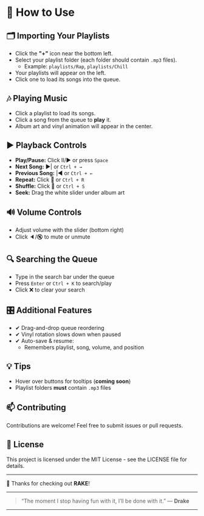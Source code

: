 # 📖 How to Use

## 🗂 Importing Your Playlists

- Click the **"+"** icon near the bottom left.
- Select your playlist folder (each folder should contain `.mp3` files).  
  - Example: `playlists/Rap`, `playlists/Chill`
- Your playlists will appear on the left.
- Click one to load its songs into the queue.

## 🎶 Playing Music

- Click a playlist to load its songs.
- Click a song from the queue to **play** it.
- Album art and vinyl animation will appear in the center.

## ▶️ Playback Controls

- **Play/Pause:** Click II/▶ or press `Space`
- **Next Song:** ▶| or `Ctrl + →`
- **Previous Song:** |◀ or `Ctrl + ←`
- **Repeat:** Click 🔁 or `Ctrl + R`
- **Shuffle:** Click 🔀 or `Ctrl + S`
- **Seek:** Drag the white slider under album art

## 🔊 Volume Controls

- Adjust volume with the slider (bottom right)
- Click 🔈/🔇 to mute or unmute

## 🔍 Searching the Queue

- Type in the search bar under the queue
- Press `Enter` or `Ctrl + K` to search/play
- Click ❌ to clear your search

## 🎛 Additional Features

- ✔ Drag-and-drop queue reordering
- ✔ Vinyl rotation slows down when paused
- ✔ Auto-save & resume:  
  - Remembers playlist, song, volume, and position

## 💡 Tips

- Hover over buttons for tooltips (**coming soon**)
- Playlist folders **must** contain `.mp3` files

## 📫 Contributing

Contributions are welcome! Feel free to submit issues or pull requests.

## 📝 License

This project is licensed under the MIT License - see the LICENSE file for details.

---

🙏 Thanks for checking out **RAKE**!

---

> “The moment I stop having fun with it, I’ll be done with it.” — **Drake**

---
